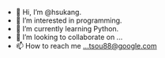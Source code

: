 - 👋 Hi, I’m @hsukang.
- 👀 I’m interested in programming.
- 🌱 I’m currently learning Python.
- 💞️ I’m looking to collaborate on ...
- 📫 How to reach me ...tsou88@google.com

<!---
hsukang/hsukang is a ✨ special ✨ repository because its `README.md` (this file) appears on your GitHub profile.
You can click the Preview link to take a look at your changes.
--->
